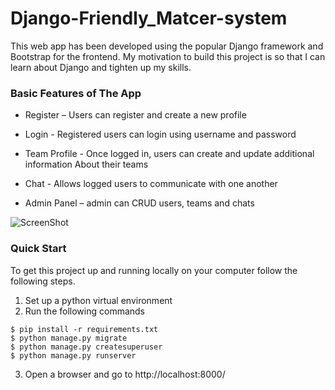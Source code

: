 # Django-Friendly_Matcer-system
This web app has been developed using the popular Django framework and Bootstrap for the frontend. My motivation to build this project is so that I can learn about Django and tighten up my skills.

### Basic Features of The App
    
* Register – Users can register and create a new profile
* Login - Registered users can login using username and password
* Team Profile - Once logged in, users can create and update additional information About their teams
* Chat - Allows logged users to communicate with one another

* Admin Panel – admin can CRUD users, teams and chats

![ScreenShot](https://user-images.githubusercontent.com/66206865/131695930-648342b0-010b-44b2-a419-15ad54d47869.png)



### Quick Start
To get this project up and running locally on your computer follow the following steps.
1. Set up a python virtual environment
2. Run the following commands
```
$ pip install -r requirements.txt
$ python manage.py migrate
$ python manage.py createsuperuser
$ python manage.py runserver
```
   
3. Open a browser and go to http://localhost:8000/

